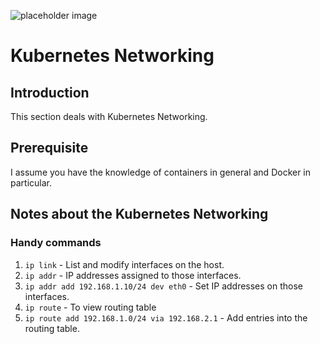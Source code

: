 ![placeholder image](https://images.unsplash.com/photo-1544197150-b99a580bb7a8?ixlib=rb-1.2.1&ixid=eyJhcHBfaWQiOjEyMDd9&auto=format&fit=crop&w=2250&q=80)

# Kubernetes Networking

## Introduction
This section deals with Kubernetes Networking.

## Prerequisite

I assume you have the knowledge of containers in general and Docker in particular.

## Notes about the Kubernetes Networking

### Handy commands

1. `ip link` - List and modify interfaces on the host.
2. `ip addr` - IP addresses assigned to those interfaces.
3. `ip addr add 192.168.1.10/24 dev eth0` - Set IP addresses on those interfaces.
4. `ip route` - To view routing table
5. `ip route add 192.168.1.0/24 via 192.168.2.1` - Add entries into the routing table.
